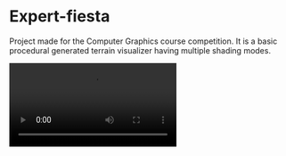 # Expert-fiesta
Project made for the Computer Graphics course competition. It is a basic procedural generated terrain visualizer having multiple shading modes. 

![yo mam](/src/videos/Rainbow%20Changing%20-%20Made%20with%20Clipchamp.mp4)
